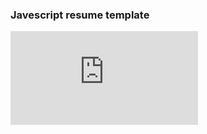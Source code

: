 
### Javescript resume template



![alt tag](https://raw.githubusercontent.com/james-ciclitira/resume/345d306a768c709b2e2c0a9553622b7e61d165f8/images/Resume_James_Ciclitira.pdf)
